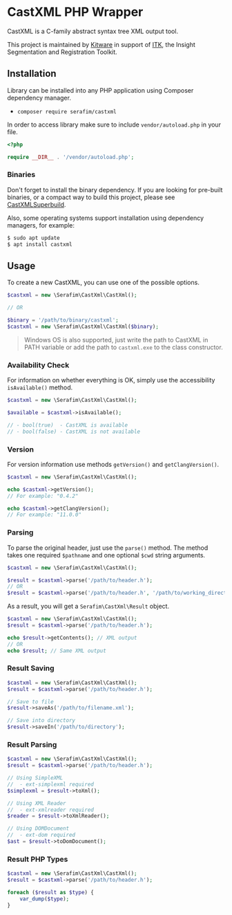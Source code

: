 # CastXML PHP Wrapper

CastXML is a C-family abstract syntax tree XML output tool.

This project is maintained by [Kitware](https://www.kitware.com/) in support 
of [ITK](https://itk.org/), the Insight Segmentation and Registration Toolkit.

## Installation

Library can be installed into any PHP application using Composer dependency manager.

- `composer require serafim/castxml`

In order to access library make sure to include `vendor/autoload.php` in your file.

```php
<?php

require __DIR__ . '/vendor/autoload.php';
```

### Binaries

Don't forget to install the binary dependency. If you are looking for pre-built
binaries, or a compact way to build this project, please see 
[CastXMLSuperbuild](https://github.com/CastXML/CastXMLSuperbuild).

Also, some operating systems support installation using dependency managers, 
for example:

```sh
$ sudo apt update
$ apt install castxml
```

## Usage

To create a new CastXML, you can use one of the possible options.

```php
$castxml = new \Serafim\CastXml\CastXml();

// OR

$binary = '/path/to/binary/castxml';
$castxml = new \Serafim\CastXml\CastXml($binary);
```

> Windows OS is also supported, just write the path to CastXML in PATH
> variable or add the path to `castxml.exe` to the class constructor.

### Availability Check

For information on whether everything is OK, simply use the accessibility 
`isAvailable()` method.

```php
$castxml = new \Serafim\CastXml\CastXml();

$available = $castxml->isAvailable();

// - bool(true)  - CastXML is available
// - bool(false) - CastXML is not available
```

### Version

For version information use methods `getVersion()` and `getClangVersion()`.

```php
$castxml = new \Serafim\CastXml\CastXml();

echo $castxml->getVersion();
// For example: "0.4.2"

echo $castxml->getClangVersion();
// For example: "11.0.0"
```

### Parsing

To parse the original header, just use the `parse()` method. The method takes 
one required `$pathname` and one optional `$cwd` string arguments.

```php
$castxml = new \Serafim\CastXml\CastXml();

$result = $castxml->parse('/path/to/header.h');
// OR
$result = $castxml->parse('/path/to/header.h', '/path/to/working_directory');
```

As a result, you will get a `Serafim\CastXml\Result` object.

```php
$castxml = new \Serafim\CastXml\CastXml();
$result = $castxml->parse('/path/to/header.h');

echo $result->getContents(); // XML output
// OR
echo $result; // Same XML output
```

### Result Saving

```php
$castxml = new \Serafim\CastXml\CastXml();
$result = $castxml->parse('/path/to/header.h');

// Save to file
$result->saveAs('/path/to/filename.xml');

// Save into directory
$result->saveIn('/path/to/directory');
```

### Result Parsing

```php
$castxml = new \Serafim\CastXml\CastXml();
$result = $castxml->parse('/path/to/header.h');

// Using SimpleXML
//  - ext-simplexml required
$simplexml = $result->toXml();

// Using XML Reader
//  - ext-xmlreader required
$reader = $result->toXmlReader();

// Using DOMDocument
//  - ext-dom required
$ast = $result->toDomDocument();
```

### Result PHP Types

```php
$castxml = new \Serafim\CastXml\CastXml();
$result = $castxml->parse('/path/to/header.h');

foreach ($result as $type) {
    var_dump($type);
}
```

